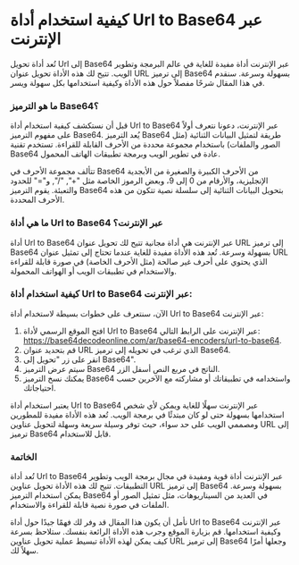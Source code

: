 كيفية استخدام أداة Url to Base64 عبر الإنترنت
=============================================

تُعد أداة تحويل Url إلى Base64 عبر الإنترنت أداة مفيدة للغاية في عالم البرمجة وتطوير الويب. تتيح لك هذه الأداة تحويل عنوان URL إلى ترميز Base64 بسهولة وسرعة. سنقدم في هذا المقال شرحًا مفصلاً حول هذه الأداة وكيفية استخدامها بكل سهولة ويسر.

### ما هو الترميز Base64؟

قبل أن نستكشف كيفية استخدام أداة Url to Base64 عبر الإنترنت، دعونا نتعرف أولاً على مفهوم الترميز Base64. يُعد الترميز Base64 طريقة لتمثيل البيانات الثنائية (مثل الصور والملفات) باستخدام مجموعة محددة من الأحرف القابلة للقراءة. تستخدم تقنية Base64 عادة في تطوير الويب وبرمجة تطبيقات الهاتف المحمول.

تتألف مجموعة الأحرف في Base64 من الأحرف الكبيرة والصغيرة من الأبجدية الإنجليزية، والأرقام من 0 إلى 9، وبعض الرموز الخاصة مثل "+", "/", و"=" للحدود والتعبئة. يقوم الترميز Base64 بتحويل البيانات الثنائية إلى سلسلة نصية تتكون من هذه الأحرف المحددة.

### ما هي أداة Url to Base64 عبر الإنترنت؟

أداة Url to Base64 عبر الإنترنت هي أداة مجانية تتيح لك تحويل عنوان URL إلى ترميز Base64 بسهولة وسرعة. تُعد هذه الأداة مفيدة للغاية عندما تحتاج إلى تمثيل عنوان URL الذي يحتوي على أحرف غير صالحة (مثل الأحرف الخاصة) في صورة قابلة للقراءة والاستخدام في تطبيقات الويب أو الهواتف المحمولة.

### كيفية استخدام أداة Url to Base64 عبر الإنترنت:

الآن، سنتعرف على خطوات بسيطة لاستخدام أداة Url to Base64 عبر الإنترنت:

1. افتح الموقع الرسمي لأداة Url to Base64 عبر الإنترنت على الرابط التالي: <https://base64decodeonline.com/ar/base64-encoders/url-to-base64>.
2. قم بتحديد عنوان URL الذي ترغب في تحويله إلى ترميز Base64.
3. انقر على زر "تحويل إلى Base64".
4. سيتم عرض الترميز Base64 الناتج في مربع النص أسفل الزر.
5. يمكنك نسخ الترميز Base64 واستخدامه في تطبيقاتك أو مشاركته مع الآخرين حسب احتياجاتك.

يعتبر استخدام أداة Url to Base64 عبر الإنترنت سهلًا للغاية ويمكن لأي شخص استخدامها بسهولة حتى لو كان مبتدئًا في برمجة الويب. تُعد هذه الأداة مفيدة للمطورين ومصممي الويب على حد سواء، حيث توفر وسيلة سريعة وسهلة لتحويل عناوين URL إلى ترميز Base64 قابل للاستخدام.

### الخاتمة

تُعد أداة Url to Base64 عبر الإنترنت أداة قوية ومفيدة في مجال برمجة الويب وتطوير التطبيقات. تتيح لك هذه الأداة تحويل عناوين URL إلى ترميز Base64 بسهولة وسرعة. يمكن استخدام الترميز Base64 في العديد من السيناريوهات، مثل تمثيل الصور أو الملفات في صورة نصية قابلة للقراءة والاستخدام.

نأمل أن يكون هذا المقال قد وفر لك فهمًا جيدًا حول أداة Url to Base64 عبر الإنترنت وكيفية استخدامها. قم بزيارة الموقع وجرب هذه الأداة الرائعة بنفسك. ستلاحظ بسرعة كيف يمكن لهذه الأداة تبسيط عملية تحويل عناوين URL إلى ترميز Base64 وجعلها أمرًا سهلاً لك.